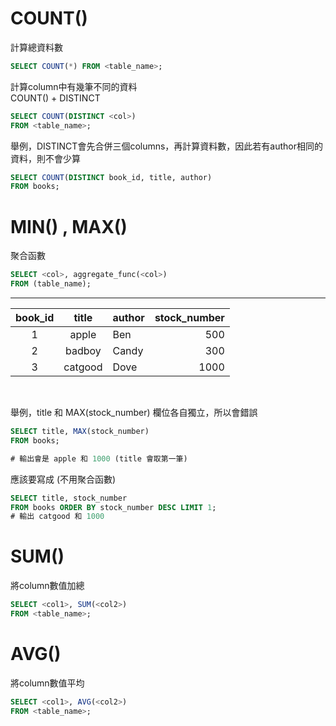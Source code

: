 
# COUNT()
計算總資料數
```SQL
SELECT COUNT(*) FROM <table_name>;
```
計算column中有幾筆不同的資料  
COUNT() + DISTINCT
```sql
SELECT COUNT(DISTINCT <col>)
FROM <table_name>;
```
舉例，DISTINCT會先合併三個columns，再計算資料數，因此若有author相同的資料，則不會少算
```sql
SELECT COUNT(DISTINCT book_id, title, author)
FROM books;
```

# MIN() , MAX()
聚合函數
```SQL
SELECT <col>, aggregate_func(<col>)
FROM (table_name);
```
---
|book_id|title|author| stock_number |
| :--: | :--: | :-- | --: |
|1|apple|Ben|500|
|2|badboy|Candy|300|
|3|catgood|Dove|1000|
<br>  

舉例，title 和 MAX(stock_number) 欄位各自獨立，所以會錯誤
```sql
SELECT title, MAX(stock_number)
FROM books;

# 輸出會是 apple 和 1000 (title 會取第一筆)
```
應該要寫成 (不用聚合函數)
```sql
SELECT title, stock_number
FROM books ORDER BY stock_number DESC LIMIT 1;
# 輸出 catgood 和 1000
```
# SUM()
將column數值加總
```SQL
SELECT <col1>, SUM(<col2>)
FROM <table_name>;
```

# AVG()
將column數值平均
```SQL
SELECT <col1>, AVG(<col2>)
FROM <table_name>;
```